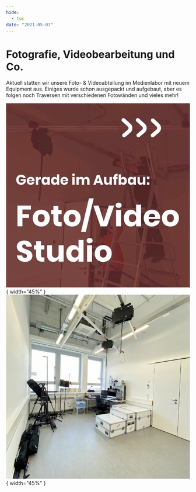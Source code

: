 ```yaml
---
hide:
  - toc
date: "2021-05-07"  
---
```


# Fotografie, Videobearbeitung und Co.

Aktuell statten wir unsere Foto- & Videoabteilung im Medienlabor mit neuem Equipment aus. Einiges wurde schon ausgepackt und aufgebaut, aber es folgen noch Traversen mit verschiedenen Fotowänden und vieles mehr! 

![Medienlabor mit Arbeitstisch, Kisten und Stativen](../medien/2021-05-07a.jpg){ width="45%" } ![Ausschnitt des Medienlabors mit Arbeitstisch, Keyboard, Werkstattcomputer und Equipmentkisten](../medien/2021-05-07b.jpg){ width="45%" }